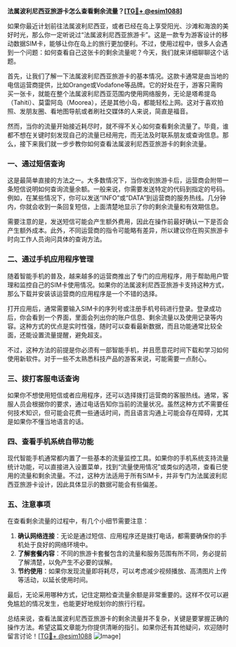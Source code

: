 **法属波利尼西亚旅游卡怎么查看剩余流量？[[TG💪+ @esim1088](https://t.me/s/esim1088)]**

如果你最近计划前往法属波利尼西亚，或者已经在岛上享受阳光、沙滩和海浪的美好时光，那么你一定听说过“法属波利尼西亚旅游卡”。这是一款专为游客设计的移动数据SIM卡，能够让你在岛上的旅行更加便利。不过，使用过程中，很多人会遇到一个问题：如何查看自己这张卡的剩余流量呢？今天，我们就来详细聊聊这个话题。

首先，让我们了解一下法属波利尼西亚旅游卡的基本情况。这款卡通常是由当地的电信运营商提供，比如Orange或Vodafone等品牌。它的好处在于，游客只需购买一张卡，就能在整个法属波利尼西亚范围内使用网络服务，无论是塔希提岛（Tahiti）、莫雷阿岛（Moorea），还是其他小岛，都能轻松上网。这对于喜欢拍照、发朋友圈、看地图导航或者刷社交媒体的人来说，简直是福音。

然而，当你的流量开始接近耗尽时，就不得不关心如何查看剩余流量了。毕竟，谁都不想在关键时刻发现自己的流量已经用完，而无法及时联系朋友或查询信息。那么，接下来我们就一步步教你如何查看法属波利尼西亚旅游卡的剩余流量。

### **一、通过短信查询**
这是最简单直接的方法之一。大多数情况下，当你收到旅游卡后，运营商会附带一条短信说明如何查询流量余额。一般来说，你需要发送特定的代码到指定的号码。例如，在某些情况下，你可以发送“INFO”或“DATA”到运营商的服务热线。几分钟内，你就会收到一条回复短信，上面清楚地显示了你的剩余流量和有效期信息。

需要注意的是，发送短信可能会产生额外费用，因此在操作前最好确认一下是否会产生额外成本。此外，不同运营商的指令可能略有差异，所以建议你在购买旅游卡时向工作人员询问具体的查询方法。

### **二、通过手机应用程序管理**
随着智能手机的普及，越来越多的运营商推出了专门的应用程序，用于帮助用户管理和监控自己的SIM卡使用情况。如果你的法属波利尼西亚旅游卡支持这种方式，那么下载并安装该运营商的应用程序是一个不错的选择。

打开应用后，通常需要输入SIM卡的序列号或注册手机号码进行登录。登录成功后，你会看到一个界面，里面会列出你的账户信息、剩余流量以及使用记录等内容。这种方式的优点是实时性强，随时可以查看最新数据，而且功能通常比较全面，还能设置流量提醒，避免超支。

不过，这种方法的前提是你必须有一部智能手机，并且愿意花时间下载和学习如何使用新软件。对于一些不太熟悉科技产品的游客来说，可能需要一点耐心。

### **三、拨打客服电话查询**
如果你不想使用短信或者应用程序，还可以选择拨打运营商的客服热线。通常，客服人员会根据你的要求，通过电话告知你当前的流量状况。虽然这种方式不需要任何技术知识，但可能会花费一些通话时间，而且语言沟通上可能会存在障碍，尤其是如果你不懂当地语言的话。

### **四、查看手机系统自带功能**
现代智能手机通常都内置了一些基本的流量监控工具。如果你的手机系统支持流量统计功能，可以直接进入设置菜单，找到“流量使用情况”或类似的选项，查看已使用的流量和剩余流量。不过，这种方法适用于所有SIM卡，并非专门为法属波利尼西亚旅游卡设计，因此具体显示的数据可能会有些偏差。

### **五、注意事项**
在查看剩余流量的过程中，有几个小细节需要注意：
1. **确认网络连接**：无论是通过短信、应用程序还是拨打电话，都需要确保你的手机处于良好的网络环境中。
2. **了解套餐内容**：不同的旅游卡套餐包含的流量和服务范围有所不同，务必提前了解清楚，以免产生不必要的误解。
3. **节约使用**：如果你发现流量即将耗尽，可以考虑减少视频播放、高清图片上传等活动，以延长使用时间。

最后，无论采用哪种方式，记住定期检查流量余额是非常重要的。这样不仅可以避免尴尬的情况发生，也能更好地规划你的旅行行程。

总结来说，查看法属波利尼西亚旅游卡的剩余流量并不复杂，关键是要掌握正确的操作方法。希望这篇文章能为你提供清晰的指引。如果你还有其他疑问，欢迎随时留言讨论！[[TG💪+ @esim1088](https://t.me/s/esim1088) ![Image](https://i.postimg.cc/4NQfJmqS/Snipaste-2025-05-13-00-14-12.png)]